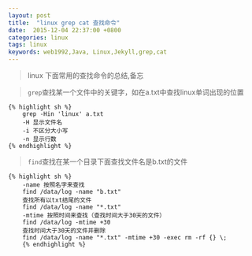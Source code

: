 ```yaml
---
layout: post
title:  "linux grep cat 查找命令"
date:  2015-12-04 22:37:00 +0800
categories: linux
tags: linux
keywords: web1992,Java, Linux,Jekyll,grep,cat
---
```



> linux 下面常用的查找命令的总结,备忘
> 

<!--more-->

> `grep`查找某一个文件中的关键字，如在a.txt中查找linux单词出现的位置

	{% highlight sh %}
      	grep -Hin 'linux' a.txt
      	-H 显示文件名
      	-i 不区分大小写
      	-n 显示行数
	{% endhighlight %}


> `find`查找在某一个目录下面查找文件名是b.txt的文件

	{% highlight sh %}
      	-name 按照名字来查找
      	find /data/log -name "b.txt"
      	查找所有以txt结尾的文件
      	find /data/log -name "*.txt" 
      	-mtime 按照时间来查找（查找时间大于30天的文件）
      	find /data/log -mtime +30
      	查找时间大于30天的文件并删除
      	find /data/log -name "*.txt" -mtime +30 -exec rm -rf {} \;
    	{% endhighlight %}
